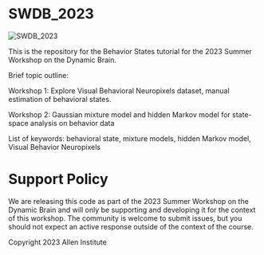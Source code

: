 # SWDB_2023
![SWDB_2023](/code/support_files/images/cropped-SummerWorkshop_Header.png)

This is the repository for the Behavior States tutorial for the 2023 Summer Workshop on the Dynamic Brain.

Brief topic outline: 


Workshop 1: Explore Visual Behavioral Neuropixels dataset, manual estimation of behavioral states. 

Workshop 2: Gaussian mixture model and hidden Markov model for state-space analysis on behavior data 

List of keywords: behavioral state, mixture models, hidden Markov model,  Visual Behavior Neuropixels


# Support Policy

We are releasing this code as part of the 2023 Summer Workshop on the Dynamic Brain and will only be supporting and developing it for the context of this workshop. The community is welcome to submit issues, but you should not expect an active response outside of the context of the course.

Copyright 2023 Allen Institute







